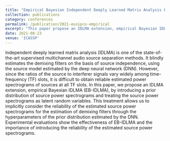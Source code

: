 ```yaml
---
title: "Empirical Bayesian Independent Deeply Learned Matrix Analysis For Multichannel Audio Source Separation"
collection: publications
category: conferences
permalink: /publication/2021-eusipco-empirical
excerpt: "This paper propose an IDLMA extension, empirical Bayesian IDLMA (EB-IDLMA) to implicitly consider the reliability of the estimated source power spectrograms for the estimation of demixing filters through the hyperparameters of the prior distribution estimated by the DNN."
date: 2021-08-23
venue: 'ICASSP'
---
```


Independent deeply learned matrix analysis (IDLMA) is one of the state-of-the-art supervised multichannel audio source separation methods. It blindly estimates the demixing filters on the basis of source independence, using the source model estimated by the deep neural network (DNN). However, since the ratios of the source to interferer signals vary widely among time-frequency (TF) slots, it is difficult to obtain reliable estimated power spectrograms of sources at all TF slots. In this paper, we propose an IDLMA extension, empirical Bayesian IDLMA (EB-IDLMA), by introducing a prior distribution of source power spectrograms and treating the source power spectrograms as latent random variables. This treatment allows us to implicitly consider the reliability of the estimated source power spectrograms for the estimation of demixing filters through the hyperparameters of the prior distribution estimated by the DNN. Experimental evaluations show the effectiveness of EB-IDLMA and the importance of introducing the reliability of the estimated source power spectrograms.